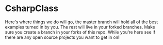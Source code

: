 CsharpClass
===========

Here's where things we do will go, the master branch will hold all of the best examples turned in by you. The rest will live in your forked branches. Make sure you create a branch in your forks of this repo. While you're here see if there are any open source projects you want to get in on!
